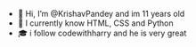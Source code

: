 - 👋 Hi, I’m @KrishavPandey and im 11 years old 
- 🧠 I currently know HTML, CSS and Python 
- 🎓 i follow codewithharry and he is very great
<!---
KrishavPandey/KrishavPandey is a ✨ special ✨ repository because its `README.md` (this file) appears on your GitHub profile.
You can click the Preview link to take a look at your changes.
--->
